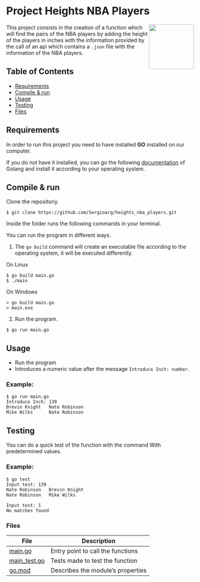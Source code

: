 # Project Heights NBA Players

<p>
	<img align="right" src="https://play-lh.googleusercontent.com/I6Jz9nEZq-8jBPn2bmjywWLXLZ7GMn2WR64x9w1xQm8H5Isd1rhaQ4NDsp3jVUhLPFI" width="120" height="120">
	This project consists in the creation of a function which will find the pairs of the NBA players by adding the height of the players in inches with the information provided by the call of an api which contains a <code>.json</code> file with the information of the NBA players.
</p>

## Table of Contents

- [Requirements](#requirements)
- [Compile & run](#compile--run)
- [Usage](#usage)
- [Testing](#testing)
- [Files](#files)

## Requirements

In order to run this project you need to have installed **GO** installed on our computer.

If you do not have it installed, you can go the following [documentation](https://golang.org/doc/install) of Golang and install it according to your operating system.

## Compile & run

Clone the repositoriy.

```
$ git clone https://github.com/Sergioarg/heights_nba_players.git
```
Inside the folder runs the following commands in your terminal.

You can run the program in different ways.

1. The `go build` command will create an executable file according to the operating system, it will be executed differently.

On Linux

```
$ go build main.go
$ ./main
```

On Windows

```
> go build main.go
> main.exe
```

2. Run the program.

```
$ go run main.go
```

## Usage

- Run the program
- Introduces a numeric value after the message `Introduce Inch: number`.

### Example:

```
$ go run main.go
Introduce Inch: 139
Brevin Knight   Nate Robinson
Mike Wilks      Nate Robinson
```

## Testing

You can do a quick test of the function with the command With predetermined values.

### Example:

```
$ go test
Input test: 139
Nate Robinson   Brevin Knight
Nate Robinson   Mike Wilks

Input test: 1
No matches found
```

### Files

| File                           | Description                       |
| ------------------------------ | --------------------------------- |
| [main.go](./main.go)           | Entry point to call the functions |
| [main_test.go](./main_test.go) | Tests made to test the function   |
| [go.mod](./go.mod)             | Describes the module’s properties |

